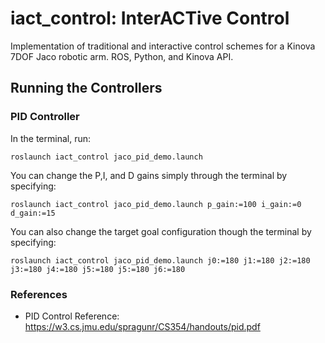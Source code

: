 # iact_control: InterACTive Control

Implementation of traditional and interactive control schemes for a Kinova 7DOF Jaco robotic arm. 
ROS, Python, and Kinova API.

## Running the Controllers
### PID Controller 
In the terminal, run:
```
roslaunch iact_control jaco_pid_demo.launch
```
You can change the P,I, and D gains simply through the terminal by specifying:
```
roslaunch iact_control jaco_pid_demo.launch p_gain:=100 i_gain:=0 d_gain:=15
```
You can also change the target goal configuration though the terminal by specifying:
```
roslaunch iact_control jaco_pid_demo.launch j0:=180 j1:=180 j2:=180 j3:=180 j4:=180 j5:=180 j5:=180 j6:=180    
```
### References
* PID Control Reference: https://w3.cs.jmu.edu/spragunr/CS354/handouts/pid.pdf
